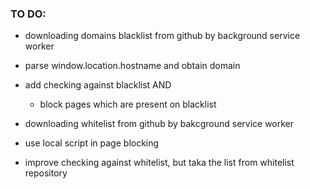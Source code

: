 ### TO DO:

+ downloading domains blacklist from github by background service worker
- parse window.location.hostname and obtain domain
- add checking against blacklist AND
  - block pages which are present on blacklist
- downloading whitelist from github by bakcground service worker

- use local script in page blocking

- improve checking against whitelist, but taka the list from whitelist repository
